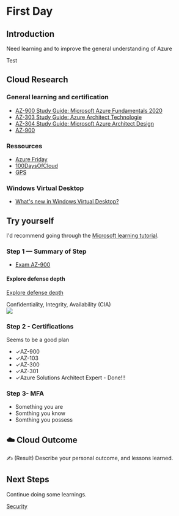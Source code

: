 # First Day

## Introduction

Need learning and to improve the general understanding of Azure

Test

## Cloud Research

### General learning and certification

- [AZ-900 Study Guide: Microsoft Azure Fundamentals 2020](<https://www.thomasmaurer.ch/2020/03/az-900-study-guide-microsoft-azure-fundamentals-2020/>)
- [AZ-303 Study Guide: Azure Architect Technologie](<https://www.thomasmaurer.ch/2020/03/az-303-study-guide-azure-architect-technologies/>)
- [AZ-304 Study Guide: Microsoft Azure Architect Design](<https://www.thomasmaurer.ch/2020/04/az-304-study-guide-microsoft-azure-architect-design/>)
- [AZ-900](https://docs.microsoft.com/en-us/learn/paths/examine-microsoft-azure-security-privacy-compliance-trust/)

### Ressources

- [Azure Friday](https://azure.microsoft.com/en-us/resources/videos/azure-friday/)
- [100DaysOfCloud](https://100daysofcloud.com/)
- [GPS](https://www.youtube.com/c/MadeByGPS/videos)

### Windows Virtual Desktop

- [What's new in Windows Virtual Desktop?](<https://docs.microsoft.com/en-us/azure/virtual-desktop/whats-new>)

## Try yourself

I'd recommend going through the [Microsoft learning tutorial]().

### Step 1 — Summary of Step

- [Exam AZ-900](https://docs.microsoft.com/en-us/learn/certifications/exams/az-900?wt.mc_id=learningredirect_certs-web-wwl)

#### Explore defense depth
[Explore defense depth](https://docs.microsoft.com/en-us/learn/modules/secure-network-connectivity/2-explore-defense-depth)  

Confidentiality, Integrity, Availability (CIA)  
![](https://docs.microsoft.com/en-us/learn/wwl-azure/secure-network-connectivity/media/defense-depth.png)

### Step 2 - Certifications

Seems to be a good plan

- ✓AZ-900  
- ✓AZ-103  
- ✓AZ-300  
- ✓AZ-301  
- ✓Azure Solutions Architect Expert - Done!!!  

### Step 3- MFA

- Something you are
- Somthing you know
- Somthing you possess

## ☁️ Cloud Outcome

✍️ (Result) Describe your personal outcome, and lessons learned.

## Next Steps

Continue doing some learnings.

[Security](https://docs.microsoft.com/en-us/learn/modules/review-security-tools-features/)